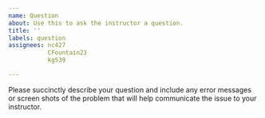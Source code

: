 ```yaml
---
name: Question
about: Use this to ask the instructor a question.
title: ''
labels: question
assignees: nc427
           CFountain23
           kg539

---
```


Please succinctly describe your question and include any error messages or screen shots of the problem that will help communicate the issue to your instructor.
